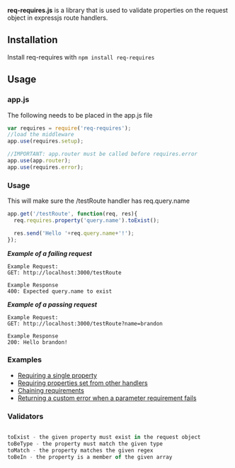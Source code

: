**req-requires.js** is a library that is used to validate properties on the request object in expressjs route handlers.

## Installation

Install req-requires with `npm install req-requires`

## Usage

### app.js
The following needs to be placed in the app.js file
```javascript
var requires = require('req-requires');
//load the middleware
app.use(requires.setup);

//IMPORTANT: app.router must be called before requires.error
app.use(app.router);
app.use(requires.error);
```

### Usage

This will make sure the /testRoute handler has req.query.name
```javascript
app.get('/testRoute', function(req, res){
  req.requires.property('query.name').toExist();

  res.send('Hello '+req.query.name+'!');
});
```

***Example of a failing request***
```
Example Request:
GET: http://localhost:3000/testRoute

Example Response
400: Expected query.name to exist
```

***Example of a passing request***
```
Example Request:
GET: http://localhost:3000/testRoute?name=brandon

Example Response
200: Hello brandon!
```
### Examples
*   [Requiring a single property](https://github.com/brandonhamric/req-requires/blob/master/examples/basic/app.js)
*   [Requiring properties set from other handlers](https://github.com/brandonhamric/req-requires/blob/master/examples/multipleHandlers/app.js)
*   [Chaining requirements](https://github.com/brandonhamric/req-requires/blob/master/examples/chaining/app.js)
*   [Returning a custom error when a parameter requirement fails](https://github.com/brandonhamric/req-requires/blob/master/examples/customErrorHandler/app.js)

### Validators
```javascript

toExist - the given property must exist in the request object
toBeType - the property must match the given type
toMatch - the property matches the given regex
toBeIn - the property is a member of the given array

```